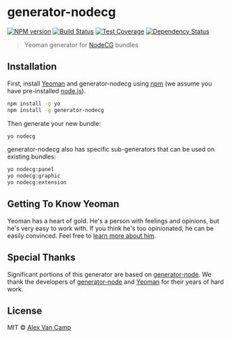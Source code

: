 # generator-nodecg 
[![NPM version][npm-image]][npm-url] 
[![Build Status][travis-image]][travis-url] 
[![Test Coverage][coveralls-image]][coveralls-url]
[![Dependency Status][daviddm-image]][daviddm-url]
 
> Yeoman generator for [NodeCG](http://nodecg.com/) bundles
 
## Installation
 
First, install [Yeoman](http://yeoman.io) and generator-nodecg using [npm](https://www.npmjs.com/) 
(we assume you have pre-installed [node.js](https://nodejs.org/)).
 
```bash
npm install -g yo
npm install -g generator-nodecg
```
 
Then generate your new bundle:
 
```bash
yo nodecg
```
 
generator-nodecg also has specific sub-generators that can be used on existing bundles:
 
```bash
yo nodecg:panel
yo nodecg:graphic
yo nodecg:extension
```
 
## Getting To Know Yeoman
 
Yeoman has a heart of gold. He&#39;s a person with feelings and opinions, but he&#39;s very easy to work with. 
If you think he&#39;s too opinionated, he can be easily convinced. 
Feel free to [learn more about him](http://yeoman.io/).
 
## Special Thanks
 
Significant portions of this generator are based on [generator-node](https://github.com/yeoman/generator-node).
We thank the developers of [generator-node](https://github.com/yeoman/generator-node) and 
[Yeoman](http://yeoman.io/) for their years of hard work.
 
## License
 
MIT © [Alex Van Camp](http://alexvan.camp)
 
 
[npm-image]: https://badge.fury.io/js/generator-nodecg.svg
[npm-url]: https://npmjs.org/package/generator-nodecg
[travis-image]: https://travis-ci.org/nodecg/generator-nodecg.svg?branch=master
[travis-url]: https://travis-ci.org/nodecg/generator-nodecg
[daviddm-image]: https://david-dm.org/nodecg/generator-nodecg.svg?theme=shields.io
[daviddm-url]: https://david-dm.org/nodecg/generator-nodecg
[coveralls-image]: https://coveralls.io/repos/github/nodecg/generator-nodecg/badge.svg?branch=master
[coveralls-url]: https://coveralls.io/github/nodecg/generator-nodecg?branch=master